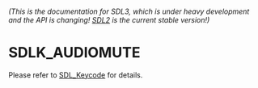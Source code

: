 ###### (This is the documentation for SDL3, which is under heavy development and the API is changing! [SDL2](https://wiki.libsdl.org/SDL2/) is the current stable version!)
# SDLK_AUDIOMUTE

Please refer to [SDL_Keycode](SDL_Keycode) for details.

